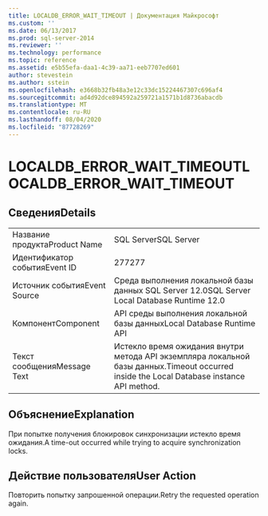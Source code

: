 ```yaml
---
title: LOCALDB_ERROR_WAIT_TIMEOUT | Документация Майкрософт
ms.custom: ''
ms.date: 06/13/2017
ms.prod: sql-server-2014
ms.reviewer: ''
ms.technology: performance
ms.topic: reference
ms.assetid: e5b55efa-daa1-4c39-aa71-eeb7707ed601
author: stevestein
ms.author: sstein
ms.openlocfilehash: e3668b32fb48a3e12c33dc15224467307c696af4
ms.sourcegitcommit: ad4d92dce894592a259721a1571b1d8736abacdb
ms.translationtype: MT
ms.contentlocale: ru-RU
ms.lasthandoff: 08/04/2020
ms.locfileid: "87728269"
---
```

# <a name="localdb_error_wait_timeout"></a><span data-ttu-id="258b1-102">LOCALDB_ERROR_WAIT_TIMEOUT</span><span class="sxs-lookup"><span data-stu-id="258b1-102">LOCALDB_ERROR_WAIT_TIMEOUT</span></span>
    
## <a name="details"></a><span data-ttu-id="258b1-103">Сведения</span><span class="sxs-lookup"><span data-stu-id="258b1-103">Details</span></span>  
  
|||  
|-|-|  
|<span data-ttu-id="258b1-104">Название продукта</span><span class="sxs-lookup"><span data-stu-id="258b1-104">Product Name</span></span>|<span data-ttu-id="258b1-105">SQL Server</span><span class="sxs-lookup"><span data-stu-id="258b1-105">SQL Server</span></span>|  
|<span data-ttu-id="258b1-106">Идентификатор события</span><span class="sxs-lookup"><span data-stu-id="258b1-106">Event ID</span></span>|<span data-ttu-id="258b1-107">277</span><span class="sxs-lookup"><span data-stu-id="258b1-107">277</span></span>|  
|<span data-ttu-id="258b1-108">Источник события</span><span class="sxs-lookup"><span data-stu-id="258b1-108">Event Source</span></span>|<span data-ttu-id="258b1-109">Среда выполнения локальной базы данных SQL Server 12.0</span><span class="sxs-lookup"><span data-stu-id="258b1-109">SQL Server Local Database Runtime 12.0</span></span>|  
|<span data-ttu-id="258b1-110">Компонент</span><span class="sxs-lookup"><span data-stu-id="258b1-110">Component</span></span>|<span data-ttu-id="258b1-111">API среды выполнения локальной базы данных</span><span class="sxs-lookup"><span data-stu-id="258b1-111">Local Database Runtime API</span></span>|  
|<span data-ttu-id="258b1-112">Текст сообщения</span><span class="sxs-lookup"><span data-stu-id="258b1-112">Message Text</span></span>|<span data-ttu-id="258b1-113">Истекло время ожидания внутри метода API экземпляра локальной базы данных.</span><span class="sxs-lookup"><span data-stu-id="258b1-113">Timeout occurred inside the Local Database instance API method.</span></span>|  
  
## <a name="explanation"></a><span data-ttu-id="258b1-114">Объяснение</span><span class="sxs-lookup"><span data-stu-id="258b1-114">Explanation</span></span>  
 <span data-ttu-id="258b1-115">При попытке получения блокировок синхронизации истекло время ожидания.</span><span class="sxs-lookup"><span data-stu-id="258b1-115">A time-out occurred while trying to acquire synchronization locks.</span></span>  
  
## <a name="user-action"></a><span data-ttu-id="258b1-116">Действие пользователя</span><span class="sxs-lookup"><span data-stu-id="258b1-116">User Action</span></span>  
 <span data-ttu-id="258b1-117">Повторить попытку запрошенной операции.</span><span class="sxs-lookup"><span data-stu-id="258b1-117">Retry the requested operation again.</span></span>  
  
  

